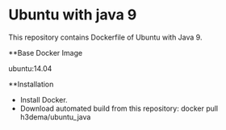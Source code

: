 # Ubuntu with java 9

This repository contains Dockerfile of Ubuntu with Java 9.


**Base Docker Image

ubuntu:14.04

**Installation

* Install Docker.
* Download automated build from this repository: docker pull h3dema/ubuntu_java
